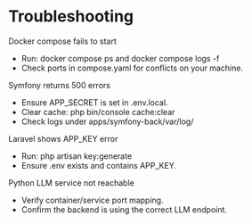 # Troubleshooting

Docker compose fails to start
- Run: docker compose ps and docker compose logs -f
- Check ports in compose.yaml for conflicts on your machine.

Symfony returns 500 errors
- Ensure APP_SECRET is set in .env.local.
- Clear cache: php bin/console cache:clear
- Check logs under apps/symfony-back/var/log/

Laravel shows APP_KEY error
- Run: php artisan key:generate
- Ensure .env exists and contains APP_KEY.

Python LLM service not reachable
- Verify container/service port mapping.
- Confirm the backend is using the correct LLM endpoint.
